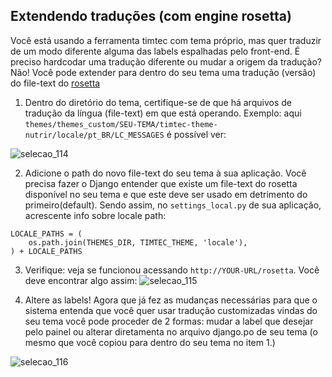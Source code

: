 ## Extendendo traduções (com engine rosetta)

Você está usando a ferramenta timtec com tema próprio, mas quer traduzir de um modo diferente alguma das labels espalhadas pelo front-end. É preciso hardcodar uma tradução diferente ou mudar a origem da tradução? Não! Você pode extender para dentro do seu tema uma tradução (versão) do file-text do [rosetta](https://django-rosetta.readthedocs.io)

1. Dentro do diretório do tema, certifique-se de que há arquivos de tradução da língua (file-text) em que está operando.
Exemplo: aqui ```themes/themes_custom/SEU-TEMA/timtec-theme-nutrir/locale/pt_BR/LC_MESSAGES``` é possível ver:

![selecao_114](https://user-images.githubusercontent.com/641411/29129625-ce4c2ab6-7cfd-11e7-96d0-be377ca814f8.png)

2. Adicione o path do novo file-text do seu tema à sua aplicação. Você precisa fazer o Django entender que existe um file-text do rosetta disponível no seu tema e que este deve ser usado em detrimento do primeiro(default). Sendo assim, no ```settings_local.py``` de sua aplicação, acrescente info sobre locale path:

```
LOCALE_PATHS = (
    os.path.join(THEMES_DIR, TIMTEC_THEME, 'locale'),
) + LOCALE_PATHS
```

3. Verifique: veja se funcionou acessando ```http://YOUR-URL/rosetta```. Você deve encontrar algo assim:
![selecao_115](https://user-images.githubusercontent.com/641411/29130114-46fda4ca-7cff-11e7-8f81-1c00712bdce7.png)


4. Altere as labels! Agora que já fez as mudanças necessárias para que o sistema entenda que você quer usar tradução customizadas vindas do seu tema você pode proceder de 2 formas: mudar a label que desejar pelo painel ou alterar diretamenta no arquivo django.po de seu tema (o mesmo que você copiou para dentro do seu tema no item 1.)

![selecao_116](https://user-images.githubusercontent.com/641411/29130388-0c96eebc-7d00-11e7-9d3b-0afbb6623ce6.png)





